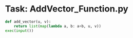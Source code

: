 
# Task: AddVector_Function.py

``` py
def add_vector(u, v):
    return list(map(lambda a, b: a+b, u, v))
exec(input())
```
    
